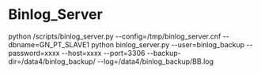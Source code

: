 # Binlog_Server

python /scripts/binlog_server.py --config=/tmp/binlog_server.cnf --dbname=GN_PT_SLAVE1
python binlog_server.py --user=binlog_backup --password=xxxx --host=xxxx --port=3306 --backup-dir=/data4/binlog_backup/ --log=/data4/binlog_backup/BB.log
